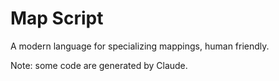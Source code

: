 # Map Script

A modern language for specializing mappings, human friendly.

Note: some code are generated by Claude.